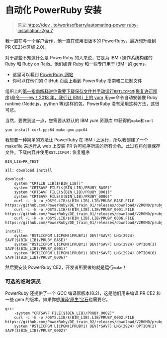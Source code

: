 # 自动化 PowerRuby 安装

> 原文:[https://dev . to/worksofbarry/automating-power ruby-installation-2ga 7](https://dev.to/worksofbarry/automating-powerruby-installation-2ga7)

我一直在与一个客户合作，他一直在使用旧版本的 PowerRuby，最近想升级到 PR CE2(社区版 2.0)。

对于那些不知道什么是 PowerRuby 的人来说，它是为 IBM i 操作系统构建的 Ruby 和 Ruby on Rails。他们编译 Ruby 和一些专门用于 IBM i 的 gems。

*   这里可以看到 [PowerRuby 网站](https://powerruby.com/)
*   你可以在他们的 GitHub 页面上看到 PowerRuby 指南和二进制文件

组织上的[第一指南解释说你需要下载保存文件并手动运行`RSTLICPGM`(恢复许可程序)命令——ew！2018 年，](https://github.com/PowerRuby/DE_train_01)[我们让 IBM i 上的 yum](https://worksofbarry.github.io/rpg-git-book/3-tooling) 用`yum`命令自动安装像 Ruby runtime (Node.js，python 等)这样的包。PowerRuby 没有采用这种方法，这很可悲。

当然，要做到这一点，您需要从默认的 IBM yum 资源库
中获得的`make`和`curl`

```
yum install curl.ppc64 make-gnu.ppc64 
```

我想要一种简单的方法让 PowerRuby 在 IBM i 上运行，所以我创建了一个 makefile 来运行从 web 上安装 PR 许可程序所需的所有命令。此过程将创建保存文件，下载内容并使用`RSTLICPGM` :
恢复程序

```
BIN_LIB=PR_TEST

all: download install

download:
    system "CRTLIB LIB($(BIN_LIB))"
    system "CRTSAVF FILE($(BIN_LIB)/PRUBY_BASE)"
    system "CRTSAVF FILE($(BIN_LIB)/PRUBY_0001)"
    system "CRTSAVF FILE($(BIN_LIB)/PRUBY_0006)"
    curl -L -k -o /QSYS.LIB/$(BIN_LIB).LIB/PRUBY_BASE.FILE https://github.com/PowerRuby/DE_train_01/releases/download/V2R0M0/pruby_base.savf
    curl -L -k -o /QSYS.LIB/$(BIN_LIB).LIB/PRUBY_0001.FILE https://github.com/PowerRuby/DE_train_01/releases/download/V2R0M0/pruby_0001.savf
    curl -L -k -o /QSYS.LIB/$(BIN_LIB).LIB/PRUBY_0006.FILE https://github.com/PowerRuby/DE_train_01/releases/download/V2R0M0/pruby_0006.savf

install:
    system "RSTLICPGM LICPGM(1PRUBY1) DEV(*SAVF) LNG(2924) SAVF($(BIN_LIB)/PRUBY_BASE)"
    system "RSTLICPGM LICPGM(1PRUBY1) DEV(*SAVF) LNG(2924) OPTION(1) SAVF($(BIN_LIB)/PRUBY_0001)"
    system "RSTLICPGM LICPGM(1PRUBY1) DEV(*SAVF) LNG(2924) OPTION(6) SAVF($(BIN_LIB)/PRUBY_0006)" 
```

然后要安装 PowerRuby CE2，开发者所要做的就是运行`make`！

### [](#optional-extras)可选的临时演员

PowerRuby 还提供了一个 GCC 编译器版本(8.2)，这是他们用来编译 PR CE2 和一些 gem 的版本。如果你想[编译‘原生’宝石](https://github.com/PowerRuby/DE_train_02)也需要它。

```
gcc:
    -system "CRTSAVF FILE($(BIN_LIB)/PRUBY_0002)"
    curl -L -k -o /QSYS.LIB/$(BIN_LIB).LIB/PRUBY_0002.FILE https://github.com/PowerRuby/DE_train_02/releases/download/V2R0M0/pruby_0002.savf
    system "RSTLICPGM LICPGM(1PRUBY1) DEV(*SAVF) LNG(2924) OPTION(2) SAVF($(BIN_LIB)/PRUBY_0002)" 
```